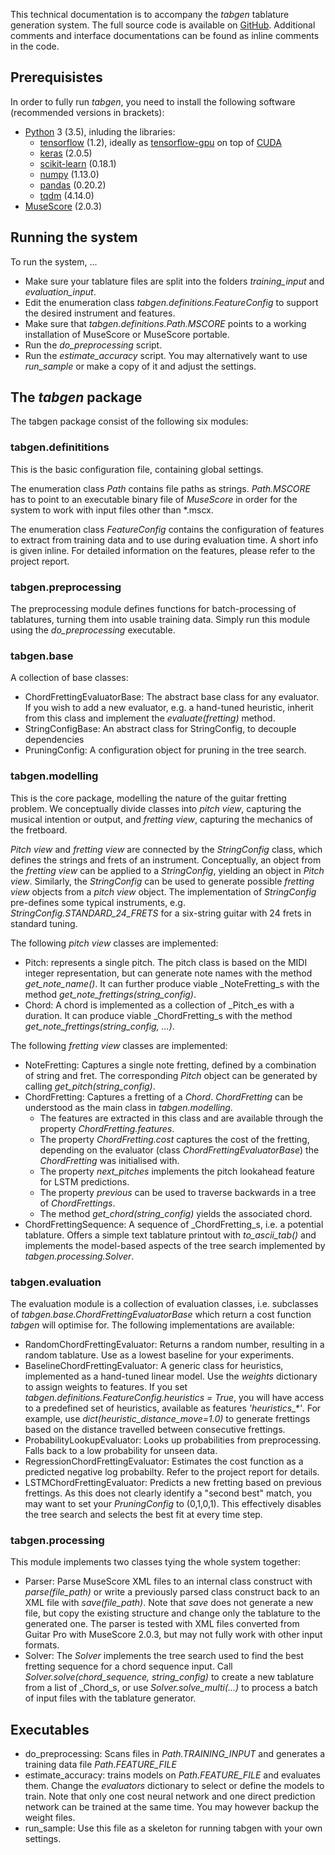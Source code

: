 This technical documentation is to accompany the _tabgen_ tablature generation system. The full source code is available on [GitHub](https://github.com/gitarreneli/tabgen). Additional comments and interface documentations can be found as inline comments in the code.

## Prerequisistes
In order to fully run _tabgen_, you need to install the following software (recommended versions in brackets):

* [Python](https://www.python.org/) 3 (3.5), inluding the libraries:
    * [tensorflow](https://www.tensorflow.org/) (1.2), ideally as [tensorflow-gpu](https://pypi.python.org/pypi/tensorflow-gpu/) on top of [CUDA](https://developer.nvidia.com/cuda-downloads)
    * [keras](https://keras.io/) (2.0.5)
    * [scikit-learn](http://scikit-learn.org/stable/) (0.18.1)
    * [numpy](http://www.numpy.org/) (1.13.0)
    * [pandas](http://pandas.pydata.org/) (0.20.2)
    * [tqdm](https://pypi.python.org/pypi/tqdm) (4.14.0)
* [MuseScore](https://musescore.org) (2.0.3)

## Running the system
To run the system, ...

* Make sure your tablature files are split into the folders _training\_input_ and _evaluation\_input_.
* Edit the enumeration class _tabgen.definitions.FeatureConfig_ to support the desired instrument and features.
* Make sure that _tabgen.definitions.Path.MSCORE_ points to a working installation of MuseScore or MuseScore portable.
* Run the _do\_preprocessing_ script.
* Run the _estimate\_accuracy_ script. You may alternatively want to use _run\_sample_ or make a copy of it and adjust the settings.

## The _tabgen_ package
The tabgen package consist of the following six modules:

### tabgen.definititions
This is the basic configuration file, containing global settings.

The enumeration class _Path_ contains file paths as strings. _Path.MSCORE_ has to point to an executable binary file of _MuseScore_ in order for the system to work with input files other than \*.mscx.

The enumeration class _FeatureConfig_ contains the configuration of features to extract from training data and to use during evaluation time. A short info is given inline. For detailed information on the features, please refer to the project report.

### tabgen.preprocessing
The preprocessing module defines functions for batch-processing of tablatures, turning them into usable training data. Simply run this module using the _do\_preprocessing_ executable.

### tabgen.base
A collection of base classes:

* ChordFrettingEvaluatorBase: The abstract base class for any evaluator. If you wish to add a new evaluator, e.g. a hand-tuned heuristic, inherit from this class and implement the _evaluate(fretting)_ method.
* StringConfigBase: An abstract class for StringConfig, to decouple dependencies
* PruningConfig: A configuration object for pruning in the tree search.

### tabgen.modelling
This is the core package, modelling the nature of the guitar fretting problem. We conceptually divide classes into _pitch view_, capturing the musical intention or output, and _fretting view_, capturing the mechanics of the fretboard.

_Pitch view_ and _fretting view_ are connected by the _StringConfig_ class, which defines the strings and frets of an instrument. Conceptually, an object from the _fretting view_ can be applied to a _StringConfig_, yielding an object in _Pitch view_. Similarly, the _StringConfig_ can be used to generate possible _fretting view_ objects from a _pitch view_ object.
The implementation of _StringConfig_ pre-defines some typical instruments, e.g. _StringConfig.STANDARD\_24\_FRETS_ for a six-string guitar with 24 frets in standard tuning.

The following _pitch view_ classes are implemented:

* Pitch: represents a single pitch. The pitch class is based on the MIDI integer representation, but can generate note names with the method _get\_note\_name()_. It can further produce viable _NoteFretting_s with the method _get\_note\_frettings(string\_config)_.
* Chord: A chord is implemented as a collection of _Pitch_es with a duration. It can produce viable _ChordFretting_s with the method _get\_note\_frettings(string\_config, ...)_.

The following _fretting view_ classes are implemented:

* NoteFretting: Captures a single note fretting, defined by a combination of string and fret. The corresponding _Pitch_ object can be generated by calling _get\_pitch(string\_config)_.
* ChordFretting: Captures a fretting of a _Chord_. _ChordFretting_ can be understood as the main class in _tabgen.modelling_.
    * The features are extracted in this class and are available through the property _ChordFretting.features_.
    * The property _ChordFretting.cost_ captures the cost of the fretting, depending on the evaluator (class _ChordFrettingEvaluatorBase_) the _ChordFretting_ was initialised with.
    * The property _next\_pitches_ implements the pitch lookahead feature for LSTM predictions.
    * The property _previous_ can be used to traverse backwards in a tree of _ChordFrettings_.
    * The method _get\_chord(string\_config)_ yields the associated chord.
* ChordFrettingSequence: A sequence of _ChordFretting_s, i.e. a potential tablature. Offers a simple text tablature printout with _to\_ascii\_tab()_ and implements the model-based aspects of the tree search implemented by _tabgen.processing.Solver_.


### tabgen.evaluation

The evaluation module is a collection of evaluation classes, i.e. subclasses of _tabgen.base.ChordFrettingEvaluatorBase_ which return a cost function _tabgen_ will optimise for. The following implementations are available:

* RandomChordFrettingEvaluator: Returns a random number, resulting in a random tablature. Use as a lowest baseline for your experiments.
* BaselineChordFrettingEvaluator: A generic class for heuristics, implemented as a hand-tuned linear model. Use the _weights_ dictionary to assign weights to features. If you set _tabgen.definitions.FeatureConfig.heuristics = True_, you will have access to a predefined set of heuristics, available as features _'heuristics\_*'_. For example, use _dict(heuristic\_distance\_move=1.0)_ to generate frettings based on the distance travelled between consecutive frettings.
* ProbabilityLookupEvaluator: Looks up probabilities from preprocessing. Falls back to a low probability for unseen data.
* RegressionChordFrettingEvaluator: Estimates the cost function as a predicted negative log probabilty. Refer to the project report for details.
* LSTMChordFrettingEvaluator: Predicts a new fretting based on previous frettings. As this does not clearly identify a "second best" match, you may want to set your _PruningConfig_ to (0,1,0,1). This effectively disables the tree search and selects the best fit at every time step.

### tabgen.processing
This module implements two classes tying the whole system together:

* Parser: Parse MuseScore XML files to an internal class construct with _parse(file\_path)_ or write a previously parsed class construct back to an XML file with _save(file\_path)_. Note that _save_ does not generate a new file, but copy the existing structure and change only the tablature to the generated one. The parser is tested with XML files converted from Guitar Pro with MuseScore 2.0.3, but may not fully work with other input formats.
* Solver: The _Solver_ implements the tree search used to find the best fretting sequence for a chord sequence input. Call _Solver.solve(chord\_sequence, string\_config)_ to create a new tablature from a list of _Chord_s, or use _Solver.solve\_multi(...)_ to process a batch of input files with the tablature generator.


## Executables

* do\_preprocessing: Scans files in _Path.TRAINING\_INPUT_ and generates a training data file _Path.FEATURE\_FILE_
* estimate\_accuracy: trains models on _Path.FEATURE\_FILE_ and evaluates them. Change the _evaluators_ dictionary to select or define the models to train. Note that only one cost neural network and one direct prediction network can be trained at the same time. You may however backup the weight files.
* run\_sample: Use this file as a skeleton for running tabgen with your own settings.